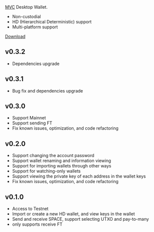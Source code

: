 [MVC](https://www.microvisionchain.com/) Desktop Wallet.

- Non-custodial
- HD (Hierarchical Deterministic) support
- Multi-platform support

[Download](https://github.com/gitzhou/vision-box/releases/latest)

## v0.3.2

- Dependencies upgrade

## v0.3.1

- Bug fix and dependencies upgrade

## v0.3.0

- Support Mainnet
- Support sending FT
- Fix known issues, optimization, and code refactoring

## v0.2.0

- Support changing the account password
- Support wallet renaming and information viewing
- Support for importing wallets through other ways
- Support for watching-only wallets
- Support viewing the private key of each address in the wallet keys
- Fix known issues, optimization, and code refactoring

## v0.1.0

- Access to Testnet
- Import or create a new HD wallet, and view keys in the wallet
- Send and receive SPACE, support selecting UTXO and pay-to-many
- only supports receive FT
